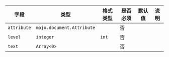 | 字段 | 类型 | 格式类型 | 是否必须 | 默认值 | 说明 |
|---|---|---|---|---|---|
| `attribute` | `mojo.document.Attribute` |  | 否 |  |
| `level` | `integer` | `int` | 否 |  |
| `text` | `Array<0>` |  | 否 |  |
